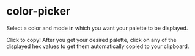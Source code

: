 # color-picker
Select a color and mode in which you want your palette to be displayed.

Click to copy! After you get your desired palette, click on any of the displayed hex values to get them automatically copied to your clipboard.
